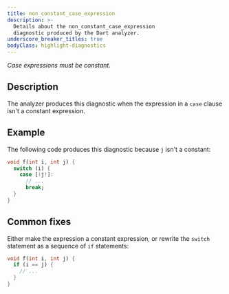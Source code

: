 ```yaml
---
title: non_constant_case_expression
description: >-
  Details about the non_constant_case_expression
  diagnostic produced by the Dart analyzer.
underscore_breaker_titles: true
bodyClass: highlight-diagnostics
---
```


_Case expressions must be constant._

## Description

The analyzer produces this diagnostic when the expression in a `case`
clause isn't a constant expression.

## Example

The following code produces this diagnostic because `j` isn't a constant:

```dart
void f(int i, int j) {
  switch (i) {
    case [!j!]:
      // ...
      break;
  }
}
```

## Common fixes

Either make the expression a constant expression, or rewrite the `switch`
statement as a sequence of `if` statements:

```dart
void f(int i, int j) {
  if (i == j) {
    // ...
  }
}
```

